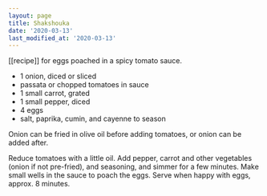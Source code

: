```yaml
---
layout: page
title: Shakshouka
date: '2020-03-13'
last_modified_at: '2020-03-13'
---
```


[[recipe]] for eggs poached in a spicy tomato sauce.

* 1 onion, diced or sliced
* passata or chopped tomatoes in sauce
* 1 small carrot, grated
* 1 small pepper, diced
* 4 eggs
* salt, paprika, cumin, and cayenne to season

Onion can be fried in olive oil before adding tomatoes, or onion can be added after.

Reduce tomatoes with a little oil. Add pepper, carrot and other vegetables (onion if not pre-fried), and seasoning, and simmer for a few minutes. Make small wells in the sauce to poach the eggs. Serve when happy with eggs, approx. 8 minutes.
